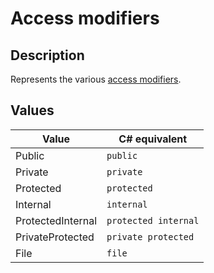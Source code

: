 # Access modifiers

## Description

Represents the various [access modifiers](https://learn.microsoft.com/en-us/dotnet/csharp/programming-guide/classes-and-structs/access-modifiers).

## Values

| Value | C# equivalent |
|---|---|
| Public | `public` |
| Private | `private` |
| Protected | `protected` |
| Internal | `internal` |
| ProtectedInternal | `protected internal` |
| PrivateProtected | `private protected` |
| File | `file` |
